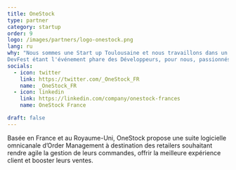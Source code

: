 ```yaml
---
title: OneStock
type: partner
category: startup
order: 9
logo: /images/partners/logo-onestock.png
lang: ru
why: "Nous sommes une Start up Toulousaine et nous travaillons dans un secteur innovant nécessitant une mise à jour constante de nos connaissances techniques. Nous travaillons avec des technologies encore assez peu utilisées comme le langage de programmation Go.
DevFest étant l'événement phare des Développeurs, pour nous, passionnés de Développement IT, il était impensable de ne pas faire partie de l'espace Start Up de l'événement DevFest 2019 ! "
socials:
  - icon: twitter
    link: https://twitter.com/_OneStock_FR
    name: _OneStock_FR
  - icon: linkedin
    link: https://linkedin.com/company/onestock-frances
    name: OneStock France

draft: false
---
```

Basée en France et au Royaume-Uni, OneStock propose une suite logicielle omnicanale d’Order Management à destination des retailers souhaitant rendre agile la gestion de leurs commandes, offrir la meilleure expérience client et booster leurs ventes.
